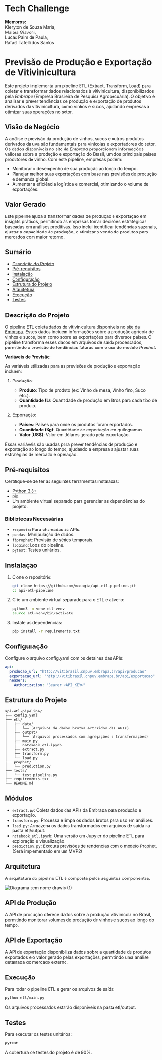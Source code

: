 # Tech Challenge
**Membros:**<br/> 
Kleryton de Souza Maria,<br/> 
Maiara Giavoni,<br/> 
Lucas Paim de Paula,<br/> 
Rafael Tafelli dos Santos


# Previsão de Produção e Exportação de Vitivinicultura

Este projeto implementa um pipeline ETL (Extract, Transform, Load) para coletar e transformar dados relacionados à vitivinicultura, disponibilizados pela *Embrapa* (Empresa Brasileira de Pesquisa Agropecuária). O objetivo é analisar e prever tendências de produção e exportação de produtos derivados da vitivinicultura, como vinhos e sucos, ajudando empresas a otimizar suas operações no setor.

## Visão de Negócio

A análise e previsão da produção de vinhos, sucos e outros produtos derivados da uva são fundamentais para vinícolas e exportadores do setor. Os dados disponíveis no site da *Embrapa* proporcionam informações valiosas sobre a produção e exportação do Brasil, um dos principais países produtores de vinho. Com este pipeline, empresas podem:

- Monitorar o desempenho de sua produção ao longo do tempo.
- Planejar melhor suas exportações com base nas previsões de produção e demanda global.
- Aumentar a eficiência logística e comercial, otimizando o volume de exportações.

## Valor Gerado

Este pipeline ajuda a transformar dados de produção e exportação em insights práticos, permitindo às empresas tomar decisões estratégicas baseadas em análises preditivas. Isso inclui identificar tendências sazonais, ajustar a capacidade de produção, e otimizar a venda de produtos para mercados com maior retorno.

## Sumário

- [Descrição do Projeto](#descrição-do-projeto)
- [Pré-requisitos](#pré-requisitos)
- [Instalação](#instalação)
- [Configuração](#configuração)
- [Estrutura do Projeto](#estrutura-do-projeto)
- [Arquitetura](#arquitetura)
- [Execução](#execução)
- [Testes](#testes)

## Descrição do Projeto

O pipeline ETL coleta dados de vitivinicultura disponíveis no [site da Embrapa](http://vitibrasil.cnpuv.embrapa.br/index.php?opcao=opt_01). Esses dados incluem informações sobre a produção agrícola de vinhos e sucos, bem como sobre as exportações para diversos países. O pipeline transforma esses dados em arquivos de saída processados, permitindo a previsão de tendências futuras com o uso do modelo *Prophet*.

**Variáveis de Previsão**:

As variáveis utilizadas para as previsões de produção e exportação incluem:

1. Produção:
   - **Produto**: Tipo de produto (ex: Vinho de mesa, Vinho fino, Suco, etc.).
   - **Quantidade (L)**: Quantidade de produção em litros para cada tipo de produto.

2. Exportação:
   - **Países**: Países para onde os produtos foram exportados.
   - **Quantidade (Kg)**: Quantidade de exportação em quilogramas.
   - **Valor (US$)**: Valor em dólares gerado pela exportação.

Essas variáveis são usadas para prever tendências de produção e exportação ao longo do tempo, ajudando a empresa a ajustar suas estratégias de mercado e operação.

## Pré-requisitos

Certifique-se de ter as seguintes ferramentas instaladas:

- [Python 3.8+](https://www.python.org/)
- [pip](https://pip.pypa.io/en/stable/installing/)
- Um ambiente virtual separado para gerenciar as dependências do projeto.

### Bibliotecas Necessárias

- `requests`: Para chamadas às APIs.
- `pandas`: Manipulação de dados.
- `fbprophet`: Previsão de séries temporais.
- `logging`: Logs do pipeline.
- `pytest`: Testes unitários.

## Instalação

1. Clone o repositório:

   ```bash
   git clone https://github.com/maiagia/api-etl-pipeline.git
   cd api-etl-pipeline

2. Crie um ambiente virtual separado para o ETL e ative-o:

   ```bash
   python3 -m venv etl-venv
   source etl-venv/bin/activate

3. Instale as dependências:

   ```bash
   pip install -r requirements.txt

## Configuração
Configure o arquivo config.yaml com os detalhes das APIs:

```yaml
api:
  producao_url: "http://vitibrasil.cnpuv.embrapa.br/api/producao"
  exportacao_url: "http://vitibrasil.cnpuv.embrapa.br/api/exportacao"
  headers:
    Authorization: "Bearer <API_KEY>"
```

## Estrutura do Projeto

```
api-etl-pipeline/
├── config.yaml
├── etl/
│   ├── data/
│   │   └── (Arquivos de dados brutos extraídos das APIs)
│   ├── output/
│   │   └── (Arquivos processados com agregações e transformações)
│   ├── main.py
│   ├── notebook_etl.ipynb
│   ├── extract.py
│   ├── transform.py
│   └── load.py
├── prophet/
│   └── prediction.py
├── tests/
│   └── test_pipeline.py
├── requirements.txt
└── README.md
```
## Módulos

- `extract.py`: Coleta dados das APIs da Embrapa para produção e exportação.
- `transform.py`: Processa e limpa os dados brutos para uso em análises.
- `load.py`: Armazena os dados transformados em arquivos de saída na pasta etl/output.
- `notebook_etl.ipynb`: Uma versão em Jupyter do pipeline ETL para exploração e visualização.
- `prediction.py`: Executa previsões de tendências com o modelo Prophet. (Será implementado em um MVP2)

## Arquitetura
A arquitetura do pipeline ETL é composta pelos seguintes componentes:


![Diagrama sem nome drawio (1)](https://github.com/user-attachments/assets/1839201c-d449-4e85-a8b1-a7bd00fe5a70)


## API de Produção 
A API de produção oferece dados sobre a produção vitivinícola no Brasil, permitindo monitorar volumes de produção de vinhos e sucos ao longo do tempo.

## API de Exportação 
A API de exportação disponibiliza dados sobre a quantidade de produtos exportados e o valor gerado pelas exportações, permitindo uma análise detalhada do mercado externo.

## Execução
Para rodar o pipeline ETL e gerar os arquivos de saída:

   ```bash
   python etl/main.py
   ```
Os arquivos processados estarão disponíveis na pasta etl/output.

## Testes
Para executar os testes unitários:

   ```bash
   pytest
   ```
A cobertura de testes do projeto é de 90%.






   





